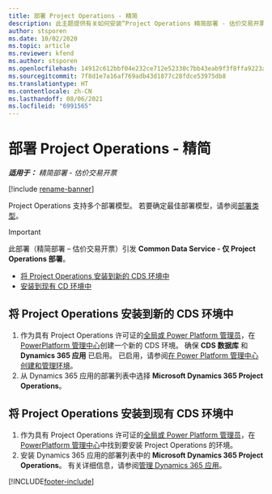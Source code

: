 ```yaml
---
title: 部署 Project Operations - 精简
description: 此主题提供有关如何安装“Project Operations 精简部署 - 估价交易开票”的信息。
author: stsporen
ms.date: 10/02/2020
ms.topic: article
ms.reviewer: kfend
ms.author: stsporen
ms.openlocfilehash: 14912c612bbf04e232ce712e52330c7bb43eab9f3f8ffa9223a2d2f9ce95eb72
ms.sourcegitcommit: 7f8d1e7a16af769adb43d1877c28fdce53975db8
ms.translationtype: HT
ms.contentlocale: zh-CN
ms.lasthandoff: 08/06/2021
ms.locfileid: "6991565"
---
```

# <a name="deploy-project-operations---lite"></a>部署 Project Operations - 精简

_**适用于：** 精简部署 - 估价交易开票_

[!include [rename-banner](~/includes/cc-data-platform-banner.md)]

Project Operations 支持多个部署模型。 若要确定最佳部署模型，请参阅[部署类型](determine-deployment-type.md)。


> [!IMPORTANT]
> 此部署（精简部署 – 估价交易开票）引发 **Common Data Service - 仅 Project Operations 部署**。

- [将 Project Operations 安装到新的 CDS 环境中](#new)
- [安装到现有 CD 环境中](#existing)



## <a name="install-project-operations-to-a-new-cds-environment"></a><a name="new"></a>将 Project Operations 安装到新的 CDS 环境中

1. 作为具有 Project Operations 许可证的[全局或 Power Platform 管理员](/power-platform/admin/global-service-administrators-can-administer-without-license)，在 [PowerPlatform 管理中心](https://admin.powerplatform.com)创建一个新的 CDS 环境。 确保 **CDS 数据库** 和 **Dynamics 365 应用** 已启用。 已启用，请参阅[在 Power Platform 管理中心创建和管理环境](/power-platform/admin/create-environment#create-an-environment-in-the-power-platform-admin-center)。
2. 从 Dynamics 365 应用的部署列表中选择 **Microsoft Dynamics 365 Project Operations**。


## <a name="install-project-operations-to-an-existing-cds-environment"></a><a name="existing"></a>将 Project Operations 安装到现有 CDS 环境中

1. 作为具有 Project Operations 许可证的[全局或 Power Platform 管理员](/power-platform/admin/global-service-administrators-can-administer-without-license)，在 [PowerPlatform 管理中心](https://admin.powerplatform.com)中找到要安装 Project Operations 的环境。
2. 安装 Dynamics 365 应用的部署列表中的 **Microsoft Dynamics 365 Project Operations**。 有关详细信息，请参阅[管理 Dynamics 365 应用](/power-platform/admin/manage-apps)。




[!INCLUDE[footer-include](../includes/footer-banner.md)]